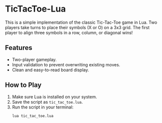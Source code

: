 # TicTacToe-Lua

This is a simple implementation of the classic Tic-Tac-Toe game in Lua. Two players take turns to place their symbols (X or O) on a 3x3 grid. The first player to align three symbols in a row, column, or diagonal wins!

## Features
- Two-player gameplay.
- Input validation to prevent overwriting existing moves.
- Clean and easy-to-read board display.

## How to Play
1. Make sure Lua is installed on your system.
2. Save the script as `tic_tac_toe.lua`.
3. Run the script in your terminal:
   ```bash
   lua tic_tac_toe.lua
